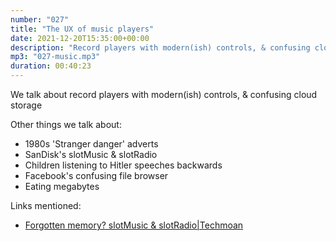 ```yaml
---
number: "027"
title: "The UX of music players"
date: 2021-12-20T15:35:00+00:00
description: "Record players with modern(ish) controls, & confusing cloud storage"
mp3: "027-music.mp3"
duration: 00:40:23
---
```


We talk about record players with modern(ish) controls, & confusing cloud storage 

Other things we talk about:
- 1980s 'Stranger danger' adverts  
- SanDisk's slotMusic & slotRadio 
- Children listening to Hitler speeches backwards
- Facebook's confusing file browser
- Eating megabytes

Links mentioned:
- [Forgotten memory? slotMusic & slotRadio|Techmoan](https://www.youtube.com/watch?v=ftcvybQ_Be4)

